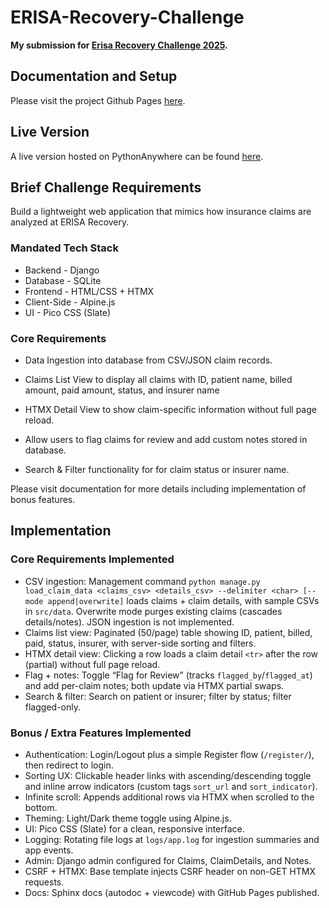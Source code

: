 # ERISA-Recovery-Challenge

**My submission for [Erisa Recovery Challenge 2025](https://www.erisachallenge.dev/).**

## Documentation and Setup

Please visit the project Github Pages [here](https://zz-xx.github.io/ERISA-Recovery-Challenge/).

## Live Version

A live version hosted on PythonAnywhere can be found [here](https://yashr.pythonanywhere.com/).

## Brief Challenge Requirements

Build a lightweight web application that mimics how insurance claims are analyzed at ERISA Recovery.

### Mandated Tech Stack

- Backend - Django
- Database - SQLite
- Frontend - HTML/CSS + HTMX
- Client-Side - Alpine.js
- UI - Pico CSS (Slate)

### Core Requirements

 - Data Ingestion into database from CSV/JSON claim records.

 - Claims List View to display all claims with ID, patient name, billed amount, paid amount, status, and insurer name

 - HTMX Detail View to show claim-specific information without full page reload.

 - Allow users to flag claims for review and add custom notes stored in database.

 - Search & Filter functionality for for claim status or insurer name.

Please visit documentation for more details including implementation of bonus features.

## Implementation

### Core Requirements Implemented

- CSV ingestion: Management command `python manage.py load_claim_data <claims_csv> <details_csv> --delimiter <char> [--mode append|overwrite]` loads claims + claim details, with sample CSVs in `src/data`. Overwrite mode purges existing claims (cascades details/notes). JSON ingestion is not implemented.
- Claims list view: Paginated (50/page) table showing ID, patient, billed, paid, status, insurer, with server-side sorting and filters.
- HTMX detail view: Clicking a row loads a claim detail `<tr>` after the row (partial) without full page reload.
- Flag + notes: Toggle “Flag for Review” (tracks `flagged_by`/`flagged_at`) and add per-claim notes; both update via HTMX partial swaps.
- Search & filter: Search on patient or insurer; filter by status; filter flagged-only.

### Bonus / Extra Features Implemented

- Authentication: Login/Logout plus a simple Register flow (`/register/`), then redirect to login.
- Sorting UX: Clickable header links with ascending/descending toggle and inline arrow indicators (custom tags `sort_url` and `sort_indicator`).
- Infinite scroll: Appends additional rows via HTMX when scrolled to the bottom.
- Theming: Light/Dark theme toggle using Alpine.js.
- UI: Pico CSS (Slate) for a clean, responsive interface.
- Logging: Rotating file logs at `logs/app.log` for ingestion summaries and app events.
- Admin: Django admin configured for Claims, ClaimDetails, and Notes.
- CSRF + HTMX: Base template injects CSRF header on non-GET HTMX requests.
- Docs: Sphinx docs (autodoc + viewcode) with GitHub Pages published.
